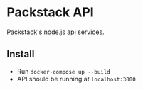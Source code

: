 # Packstack API

Packstack's node.js api services.

## Install
- Run `docker-compose up --build`
- API should be running at `localhost:3000`